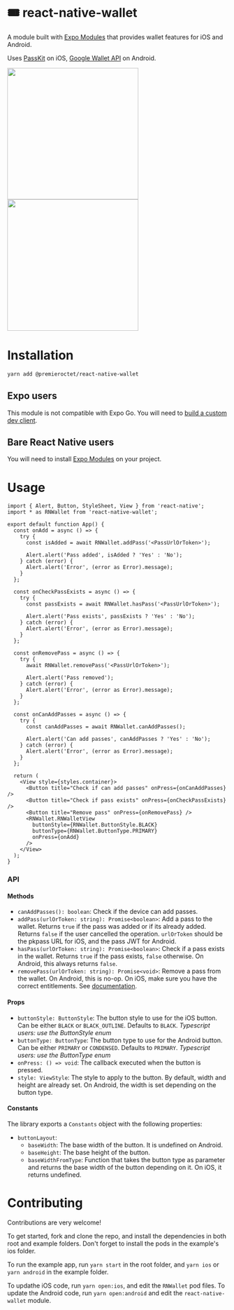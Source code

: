 # 🎟️ react-native-wallet

A module built with [Expo Modules](https://docs.expo.dev/modules/overview/) that provides wallet features for iOS and Android.

Uses [PassKit](https://developer.apple.com/documentation/passkit/wallet) on iOS, [Google Wallet API](https://developers.google.com/wallet/generic) on Android.

<img src="https://github.com/premieroctet/react-native-wallet/assets/11079152/ef45634f-a671-403d-b7dd-211af2d612b8" width="300" height="auto" />
<img src="https://github.com/premieroctet/react-native-wallet/assets/11079152/5c27516d-37b8-434e-b8e9-7731cca0a5ee" width="300" height="auto"  />

# Installation

```bash
yarn add @premieroctet/react-native-wallet
```

## Expo users

This module is not compatible with Expo Go. You will need to [build a custom dev client](https://docs.expo.dev/develop/development-builds/installation/).

## Bare React Native users

You will need to install [Expo Modules](https://docs.expo.dev/bare/installing-expo-modules/) on your project.

# Usage

```tsx
import { Alert, Button, StyleSheet, View } from 'react-native';
import * as RNWallet from 'react-native-wallet';

export default function App() {
  const onAdd = async () => {
    try {
      const isAdded = await RNWallet.addPass('<PassUrlOrToken>');

      Alert.alert('Pass added', isAdded ? 'Yes' : 'No');
    } catch (error) {
      Alert.alert('Error', (error as Error).message);
    }
  };

  const onCheckPassExists = async () => {
    try {
      const passExists = await RNWallet.hasPass('<PassUrlOrToken>');

      Alert.alert('Pass exists', passExists ? 'Yes' : 'No');
    } catch (error) {
      Alert.alert('Error', (error as Error).message);
    }
  };

  const onRemovePass = async () => {
    try {
      await RNWallet.removePass('<PassUrlOrToken>');

      Alert.alert('Pass removed');
    } catch (error) {
      Alert.alert('Error', (error as Error).message);
    }
  };

  const onCanAddPasses = async () => {
    try {
      const canAddPasses = await RNWallet.canAddPasses();

      Alert.alert('Can add passes', canAddPasses ? 'Yes' : 'No');
    } catch (error) {
      Alert.alert('Error', (error as Error).message);
    }
  };

  return (
    <View style={styles.container}>
      <Button title="Check if can add passes" onPress={onCanAddPasses} />
      <Button title="Check if pass exists" onPress={onCheckPassExists} />
      <Button title="Remove pass" onPress={onRemovePass} />
      <RNWallet.RNWalletView
        buttonStyle={RNWallet.ButtonStyle.BLACK}
        buttonType={RNWallet.ButtonType.PRIMARY}
        onPress={onAdd}
      />
    </View>
  );
}
```

### API

#### Methods

- `canAddPasses(): boolean`: Check if the device can add passes.
- `addPass(urlOrToken: string): Promise<boolean>`: Add a pass to the wallet. Returns `true` if the pass was added or if its already added. Returns `false` if the user cancelled the operation. `urlOrToken` should be the pkpass URL for iOS, and the pass JWT for Android.
- `hasPass(urlOrToken: string): Promise<boolean>`: Check if a pass exists in the wallet. Returns `true` if the pass exists, `false` otherwise. On Android, this always returns `false`.
- `removePass(urlOrToken: string): Promise<void>`: Remove a pass from the wallet. On Android, this is no-op. On iOS, make sure you have the correct entitlements. See [documentation](https://developer.apple.com/documentation/passkit/pkpasslibrary/1617083-removepass#discussion).

#### Props

- `buttonStyle: ButtonStyle`: The button style to use for the iOS button. Can be either `BLACK` or `BLACK_OUTLINE`. Defaults to `BLACK`. _Typescript users: use the ButtonStyle enum_
- `buttonType: ButtonType`: The button type to use for the Android button. Can be either `PRIMARY` or `CONDENSED`. Defaults to `PRIMARY`. _Typescript users: use the ButtonType enum_
- `onPress: () => void`: The callback executed when the button is pressed.
- `style: ViewStyle`: The style to apply to the button. By default, width and height are already set. On Android, the width is set depending on the button type.

#### Constants

The library exports a `Constants` object with the following properties:

- `buttonLayout`:
  - `baseWidth`: The base width of the button. It is undefined on Android.
  - `baseHeight`: The base height of the button.
  - `baseWidthFromType`: Function that takes the button type as parameter and returns the base width of the button depending on it. On iOS, it returns undefined.

# Contributing

Contributions are very welcome!

To get started, fork and clone the repo, and install the dependencies in both root and example folders. Don't forget to install the pods in the example's ios folder.

To run the example app, run `yarn start` in the root folder, and `yarn ios` or `yarn android` in the example folder.

To updathe iOS code, run `yarn open:ios`, and edit the `RNWallet` pod files.
To update the Android code, run `yarn open:android` and edit the `react-native-wallet` module.

